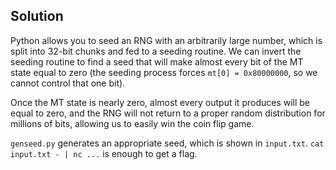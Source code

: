 ## Solution

Python allows you to seed an RNG with an arbitrarily large number, which is split into 32-bit chunks and fed to a seeding routine. We can invert the seeding routine to find a seed that will make almost every bit of the MT state equal to zero (the seeding process forces `mt[0] = 0x80000000`, so we cannot control that one bit).

Once the MT state is nearly zero, almost every output it produces will be equal to zero, and the RNG will not return to a proper random distribution for millions of bits, allowing us to easily win the coin flip game.

`genseed.py` generates an appropriate seed, which is shown in `input.txt`. `cat input.txt - | nc ...` is enough to get a flag.
